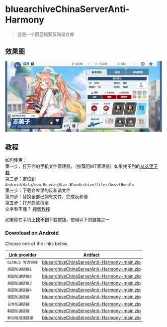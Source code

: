 # bluearchiveChinaServerAnti-Harmony

> 这是一个蔚蓝档案反和谐仓库   

## 效果图

![效果图](./反和谐修改效果图.png)

## 教程
如何使用：   
第一步，打开你的手机文件管理器，（推荐用MT管理器）如果找不到的[从这里下载](https://mt2.cn/download/)   
第二步：定位到 `Android/data/com.RoamingStar.BlueArchive/files/AssetBundls`   
第三步：下载仓库里的反和谐文件   
第四步：替换全部已拥有文件，完成反和谐   
第五步：打开蔚蓝档案   
文字看不懂？ [视频教程](https://www.bilibili.com/video/BV1PM4y1p79e/)

如果你在手机上**找不到**下载按钮，使用以下的链接之一   

### Download on Android

Choose one of the links below.

| Link provider              | Artifact                                                                                                                      |
|-----------------------|-------------------------------------------------------------------------------------------------------------------------------|
| `GitHub 官方链接`    | [bluearchiveChinaServerAnti-Harmony-main.zip](https://github.com/yemoyu123/bluearchiveChinaServerAnti-Harmony/archive/refs/heads/main.zip)   |
| `美国加速链接1` | [bluearchiveChinaServerAnti-Harmony-main.zip](https://git.xfj0.cn/https://github.com/yemoyu123/bluearchiveChinaServerAnti-Harmony/archive/refs/heads/main.zip)   |
| `美国加速链接2`        | [bluearchiveChinaServerAnti-Harmony-main.zip](https://download.njuu.cf/yemoyu123/bluearchiveChinaServerAnti-Harmony/archive/refs/heads/main.zip)         |
| `美国加速链接3`        | [bluearchiveChinaServerAnti-Harmony-main.zip](https://hub.gitmirror.com/https://github.com/yemoyu123/bluearchiveChinaServerAnti-Harmony/archive/refs/heads/main.zip)     |
| `美国加速链接4`           | [bluearchiveChinaServerAnti-Harmony-main.zip](https://download.yzuu.cf/yemoyu123/bluearchiveChinaServerAnti-Harmony/archive/refs/heads/main.zip)         |
| `德国加速链接`        | [bluearchiveChinaServerAnti-Harmony-main.zip](https://archive.fastgit.org/yemoyu123/bluearchiveChinaServerAnti-Harmony/archive/refs/heads/main.zip)     |
| `日本加速链接`      | [bluearchiveChinaServerAnti-Harmony-main.zip](https://download.fastgit.ixmu.net/yemoyu123/bluearchiveChinaServerAnti-Harmony/archive/refs/heads/main.zip)     |
| `韩国加速链接`      | [bluearchiveChinaServerAnti-Harmony-main.zip](https://ghproxy.com/https://github.com/yemoyu123/bluearchiveChinaServerAnti-Harmony/archive/refs/heads/main.zip) |
| `新加坡加速链接`         | [bluearchiveChinaServerAnti-Harmony-main.zip](https://kgithub.com/yemoyu123/bluearchiveChinaServerAnti-Harmony/archive/refs/heads/main.zip)     |
